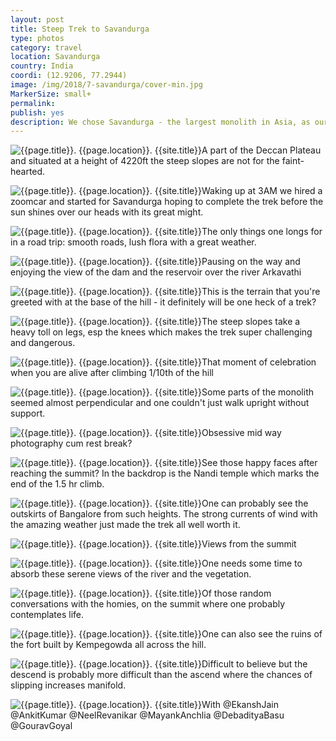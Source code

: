 ```yaml
---
layout: post
title: Steep Trek to Savandurga
type: photos
category: travel
location: Savandurga
country: India
coordi: (12.9206, 77.2944)
image: /img/2018/7-savandurga/cover-min.jpg 
MarkerSize: small+
permalink: 
publish: yes
description: We chose Savandurga - the largest monolith in Asia, as our first trek location, after shifting to Bangalore and starting our corporate lives. Situated about 70km from the city it makes a perfect location for an adventurous trek.
---
```

<!-- http://compressjpeg.com -->
<!-- http://compressimage.toolur.com/ 1024, 400-->

<p class="center"><img src="{{site.baseurl}}/img/2018/7-savandurga/1.jpg" alt="{{page.title}}. {{page.location}}. {{site.title}}" title="{{page.title}}">A part of the Deccan Plateau and situated at a height of 4220ft the steep slopes are not for the faint-hearted.</p>

<p class="center"><img src="{{site.baseurl}}/img/2018/7-savandurga/2.jpg" alt="{{page.title}}. {{page.location}}. {{site.title}}" title="{{page.title}}">Waking up at 3AM we hired a zoomcar and started for Savandurga hoping to complete the trek before the sun shines over our heads with its great might.<p>

<p class="center"><img src="{{site.baseurl}}/img/2018/7-savandurga/3.jpg" alt="{{page.title}}. {{page.location}}. {{site.title}}" title="{{page.title}}">The only things one longs for in a road trip: smooth roads, lush flora with a great weather.</p>

<p class="center"><img src="{{site.baseurl}}/img/2018/7-savandurga/4.jpg" alt="{{page.title}}. {{page.location}}. {{site.title}}" title="{{page.title}}">Pausing on the way and enjoying the view of the dam and the reservoir over the river Arkavathi</p>

<p class="center"><img src="{{site.baseurl}}/img/2018/7-savandurga/5.jpg" alt="{{page.title}}. {{page.location}}. {{site.title}}" title="{{page.title}}">This is the terrain that you're greeted with at the base of the hill - it definitely will be one heck of a trek?</p>


<p class="center"><img src="{{site.baseurl}}/img/2018/7-savandurga/6.jpg" alt="{{page.title}}. {{page.location}}. {{site.title}}" title="{{page.title}}">The steep slopes take a heavy toll on legs, esp the knees which makes the trek super challenging and dangerous.</p>

<p class="center"><img src="{{site.baseurl}}/img/2018/7-savandurga/7.jpg" alt="{{page.title}}. {{page.location}}. {{site.title}}" title="{{page.title}}">That moment of celebration when you are alive after climbing 1/10th of the hill </p>

<p class="center"><img src="{{site.baseurl}}/img/2018/7-savandurga/8.jpg" alt="{{page.title}}. {{page.location}}. {{site.title}}" title="{{page.title}}">Some parts of the monolith seemed almost perpendicular and one couldn't just walk upright without support.</p>

<p class="center"><img src="{{site.baseurl}}/img/2018/7-savandurga/9.jpg" alt="{{page.title}}. {{page.location}}. {{site.title}}" title="{{page.title}}">Obsessive mid way photography cum rest break?</p>

<p class="center"><img src="{{site.baseurl}}/img/2018/7-savandurga/10.jpg" alt="{{page.title}}. {{page.location}}. {{site.title}}" title="{{page.title}}">See those happy faces after reaching the summit? In the backdrop is the Nandi temple which marks the end of the 1.5 hr climb.</p>

<p class="center"><img src="{{site.baseurl}}/img/2018/7-savandurga/11.jpg" alt="{{page.title}}. {{page.location}}. {{site.title}}" title="{{page.title}}">One can probably see the outskirts of Bangalore from such heights. The strong currents of wind with the amazing weather just made the trek all well worth it.</p>

<p class="center"><img src="{{site.baseurl}}/img/2018/7-savandurga/12.jpg" alt="{{page.title}}. {{page.location}}. {{site.title}}" title="{{page.title}}">Views from the summit</p>

<p class="center"><img src="{{site.baseurl}}/img/2018/7-savandurga/14.jpg" alt="{{page.title}}. {{page.location}}. {{site.title}}" title="{{page.title}}">One needs some time to absorb these serene views of the river and the vegetation.</p>

<p class="center"><img src="{{site.baseurl}}/img/2018/7-savandurga/15.jpg" alt="{{page.title}}. {{page.location}}. {{site.title}}" title="{{page.title}}">Of those random conversations with the homies, on the summit where one probably contemplates life.</p>

<p class="center"><img src="{{site.baseurl}}/img/2018/7-savandurga/16.jpg" alt="{{page.title}}. {{page.location}}. {{site.title}}" title="{{page.title}}">One can also see the ruins of the fort built by Kempegowda all across the hill.</p>

<p class="center"><img src="{{site.baseurl}}/img/2018/7-savandurga/17.jpg" alt="{{page.title}}. {{page.location}}. {{site.title}}" title="{{page.title}}">Difficult to believe but the descend is probably more difficult than the ascend where the chances of slipping increases manifold.</p>

<p class="center"><img src="{{site.baseurl}}/img/2018/7-savandurga/18.jpg" alt="{{page.title}}. {{page.location}}. {{site.title}}" title="{{page.title}}">With @EkanshJain @AnkitKumar @NeelRevanikar @MayankAnchlia @DebadityaBasu @GouravGoyal</p>

